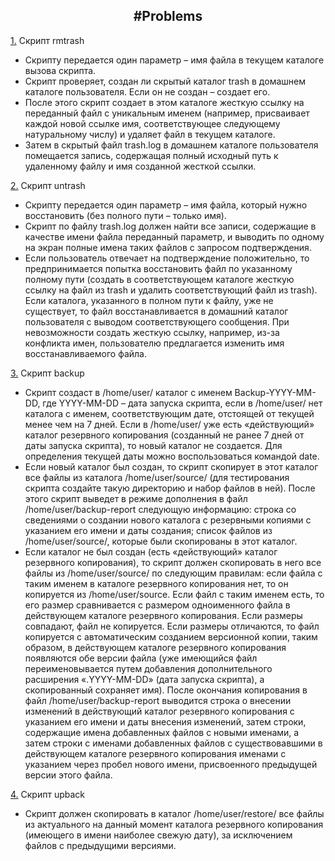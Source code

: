 <h2 align="center"> #Problems</h2>

  <a href = "https://github.com/fadyat/ITMO-PROBLEMS/blob/master/OS/III%20semester/Solutions/lab4/src1.sh">1.</a>
  Скрипт rmtrash
  - Скрипту передается один параметр – имя файла в текущем каталоге вызова скрипта.
  - Скрипт проверяет, создан ли скрытый каталог trash в домашнем каталоге пользователя. Если он не создан – создает его.
  - После этого скрипт создает в этом каталоге жесткую ссылку на переданный файл с уникальным именем (например, присваивает каждой новой ссылке имя, соответствующее следующему натуральному числу) и удаляет файл в текущем каталоге.
  - Затем в скрытый файл trash.log в домашнем каталоге пользователя помещается запись, содержащая полный исходный путь к удаленному файлу и имя созданной жесткой ссылки.


  <a href = "https://github.com/fadyat/ITMO-PROBLEMS/blob/master/OS/III%20semester/Solutions/lab4/src2.sh">2.</a>
  Скрипт untrash
  - Скрипту передается один параметр – имя файла, который нужно восстановить (без полного пути –
  только имя).
  - Скрипт по файлу trash.log должен найти все записи, содержащие в качестве имени файла
  переданный параметр, и выводить по одному на экран полные имена таких файлов с запросом
  подтверждения.
  - Если пользователь отвечает на подтверждение положительно, то предпринимается попытка
восстановить файл по указанному полному пути (создать в соответствующем каталоге жесткую ссылку на файл из trash и удалить
  соответствующий файл из trash). Если каталога, указанного в полном пути к файлу, уже не существует, 
  то файл восстанавливается в домашний каталог пользователя с выводом соответствующего сообщения.
  При невозможности создать жесткую ссылку, например, из-за конфликта имен, пользователю предлагается изменить имя восстанавливаемого файла.



  <a href = "https://github.com/fadyat/ITMO-PROBLEMS/blob/master/OS/III%20semester/Solutions/lab4/src3.sh">3.</a>
  Скрипт backup
  - Скрипт создаст в /home/user/ каталог с именем Backup-YYYY-MM-DD, где YYYY-MM-DD –
дата запуска скрипта, если в /home/user/ нет каталога с именем, соответствующим дате, отстоящей от текущей менее чем на 7 дней. Если в /home/user/ уже есть «действующий» каталог резервного копирования (созданный не ранее 7 дней от даты запуска скрипта), то новый каталог не создается. Для определения текущей даты можно воспользоваться командой date.
- Если новый каталог был создан, то скрипт скопирует в этот каталог все файлы из каталога /home/user/source/ (для тестирования скрипта создайте такую директорию и набор файлов в ней). После этого скрипт выведет в режиме дополнения в файл /home/user/backup-report следующую информацию: строка со сведениями о создании нового каталога с резервными копиями с указанием его имени и даты создания; список файлов из /home/user/source/, которые были скопированы в этот каталог.
- Если каталог не был создан (есть «действующий» каталог резервного копирования), то скрипт должен скопировать в него все файлы из /home/user/source/ по следующим правилам: если файла с таким именем в каталоге резервного копирования нет, то он копируется из /home/user/source. Если файл с таким именем есть, то его размер сравнивается с размером одноименного файла в действующем каталоге резервного копирования. Если размеры совпадают, файл не копируется. Если размеры отличаются, то файл копируется c автоматическим созданием версионной копии, таким образом, в действующем каталоге резервного копирования появляются обе версии файла (уже имеющийся файл переименовывается путем добавления дополнительного расширения «.YYYY-MM-DD» (дата запуска скрипта), а скопированный сохраняет имя). После окончания копирования в файл /home/user/backup-report выводится строка о внесении изменений в действующий каталог резервного копирования с указанием его имени и даты внесения изменений, затем строки, содержащие имена добавленных файлов с новыми именами, а затем строки с именами добавленных файлов с существовавшими в действующем каталоге резервного копирования именами с указанием через пробел нового имени, присвоенного предыдущей версии этого файла.


<a href = "https://github.com/fadyat/ITMO-PROBLEMS/blob/master/OS/III%20semester/Solutions/lab4/src4.sh">4.</a>
  Скрипт upback
  - Скрипт должен скопировать в каталог /home/user/restore/ все файлы из актуального на данный момент каталога резервного копирования (имеющего в имени наиболее свежую дату), за исключением файлов с предыдущими версиями.
